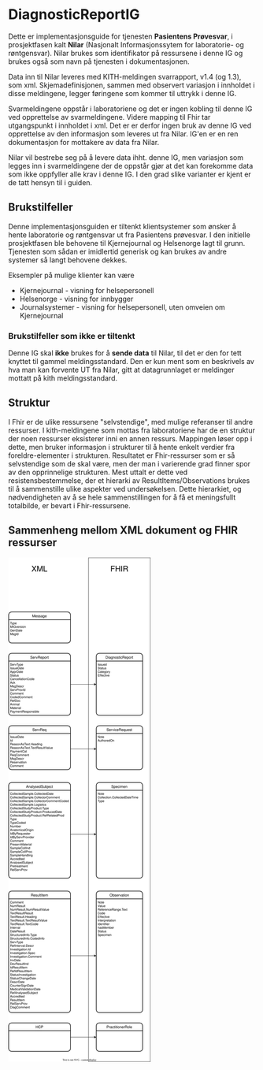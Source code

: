 # DiagnosticReportIG

Dette er implementasjonsguide for tjenesten **Pasientens Prøvesvar**, i prosjektfasen kalt **Nilar** (Nasjonalt Informasjonssytem for laboratorie- og røntgensvar). Nilar brukes som identifikator på ressursene i denne IG og brukes også som navn på tjenesten i dokumentasjonen.

Data inn til Nilar leveres med KITH-meldingen svarrapport, v1.4 (og 1.3), som xml. Skjemadefinisjonen, sammen med observert variasjon i innholdet i disse meldingene, legger føringene som kommer til uttrykk i denne IG.

Svarmeldingene oppstår i laboratoriene og det er ingen kobling til denne IG ved opprettelse av svarmeldingene. Videre mapping til Fhir tar utgangspunkt i innholdet i xml. Det er er derfor ingen bruk av denne IG ved opprettelse av den informasjon som leveres ut fra Nilar. IG'en er en ren dokumentasjon for mottakere av data fra Nilar.

Nilar vil bestrebe seg på å levere data ihht. denne IG, men variasjon som legges inn i svarmeldingene der de oppstår gjør at det kan forekomme data som ikke oppfyller alle krav i denne IG. I den grad slike varianter er kjent er de tatt hensyn til i guiden.

## Brukstilfeller
Denne implementasjonsguiden er tiltenkt klientsystemer som ønsker å hente laboratorie og røntgensvar ut fra Pasientens prøvesvar. I den initielle prosjektfasen ble behovene til Kjernejournal og Helsenorge lagt til grunn. Tjenesten som sådan er imidlertid generisk og kan brukes av andre systemer så langt behovene dekkes.

Eksempler på mulige klienter kan være
- Kjernejournal - visning for helsepersonell
- Helsenorge - visning for innbygger
- Journalsystemer - visning for helsepersonell, uten omveien om Kjernejournal

### Brukstilfeller som **ikke** er tiltenkt
Denne IG skal **ikke** brukes for å **sende data** til Nilar, til det er den for tett knyttet til gammel meldingsstandard. Den er kun ment som en beskrivels av hva man kan forvente UT fra Nilar, gitt at datagrunnlaget er meldinger mottatt på kith meldingsstandard.

## Struktur
I Fhir er de ulike ressursene "selvstendige", med mulige referanser til andre ressurser. I kith-meldingene som mottas fra laboratoriene har de en struktur der noen ressurser eksisterer inni en annen ressurs. Mappingen løser opp i dette, men bruker informasjon i strukturer til å hente enkelt verdier fra foreldre-elementer i strukturen. Resultatet er Fhir-ressurser som er så selvstendige som de skal være, men der man i varierende grad finner spor av den opprinnelige strukturen. Mest uttalt er dette ved resistensbestemmelse, der et hierarki av ResultItems/Observations brukes til å sammenstille ulike aspekter ved undersøkelsen. Dette hierarkiet, og nødvendigheten av å se hele sammenstillingen for å få et meningsfullt totalbilde, er bevart i Fhir-ressursene.

## Sammenheng mellom XML dokument og FHIR ressurser

![Relation mellom ressurser](../../../Visual%20mapping.svg)